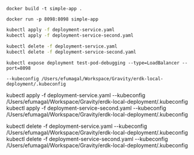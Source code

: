 `docker build -t simple-app .`

`docker run -p 8098:8098 simple-app`

``` bash
kubectl apply -f deployment-service.yaml
kubectl apply -f deployment-service-second.yaml
```

``` bash
kubectl delete -f deployment-service.yaml
kubectl delete -f deployment-service-second.yaml
```

`kubectl expose deployment test-pod-debugging --type=LoadBalancer --port=8098`


`--kubeconfig /Users/efumagal/Workspace/Gravity/erdk-local-deployment/.kubeconfig`

kubectl apply -f deployment-service.yaml --kubeconfig /Users/efumagal/Workspace/Gravity/erdk-local-deployment/.kubeconfig
kubectl apply -f deployment-service-second.yaml --kubeconfig /Users/efumagal/Workspace/Gravity/erdk-local-deployment/.kubeconfig

kubectl delete -f deployment-service.yaml --kubeconfig /Users/efumagal/Workspace/Gravity/erdk-local-deployment/.kubeconfig
kubectl delete -f deployment-service-second.yaml --kubeconfig /Users/efumagal/Workspace/Gravity/erdk-local-deployment/.kubeconfig